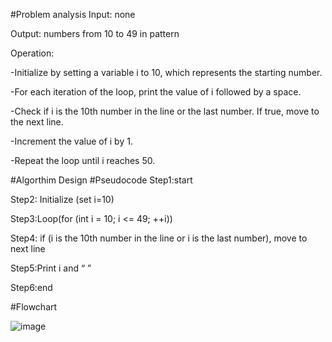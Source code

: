#Problem analysis
Input: none

Output: numbers from 10 to 49 in pattern

Operation:

-Initialize by setting a variable i to 10, which represents the starting number.

-For each iteration of the loop, print the value of i followed by a space.

-Check if i is the 10th number in the line or the last number. If true, move to the next line.

-Increment the value of i by 1.

-Repeat the loop until i reaches 50.

#Algorthim Design
#Pseudocode
Step1:start

Step2: Initialize (set i=10)

Step3:Loop(for (int i = 10; i <= 49; ++i))

Step4: if (i is the 10th number in the line or i is the last number), move to next line

Step5:Print i and “ ”

Step6:end

#Flowchart

![image](https://github.com/SWEG-2015EC-Batch/Free-Thinkers/assets/117913089/24ce824f-13f3-4606-86dd-b0aea412c80c)
